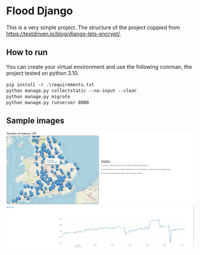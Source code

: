 # Flood Django

This is a very simple project. The structure of the project coppied from https://testdriven.io/blog/django-lets-encrypt/. 


## How to run

You can create your virtual environment and use the following comman, the project tested on python 3.10.

```
pip install -r .\requirements.txt
python manage.py collectstatic --no-input --clear
python manage.py migrate
python manage.py runserver 8000
```

## Sample images

![alt text](https://raw.githubusercontent.com/NazaninTafreshi/flood_django/master/home.jpg)
![alt text](https://raw.githubusercontent.com/NazaninTafreshi/flood_django/master/station.jpg)
